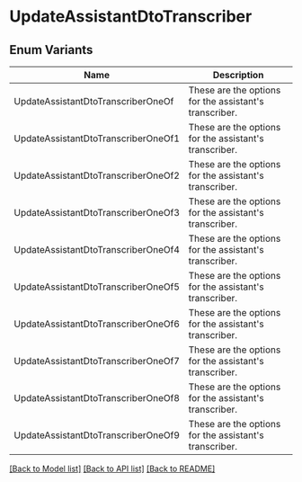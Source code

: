 # UpdateAssistantDtoTranscriber

## Enum Variants

| Name | Description |
|---- | -----|
| UpdateAssistantDtoTranscriberOneOf | These are the options for the assistant&#39;s transcriber. |
| UpdateAssistantDtoTranscriberOneOf1 | These are the options for the assistant&#39;s transcriber. |
| UpdateAssistantDtoTranscriberOneOf2 | These are the options for the assistant&#39;s transcriber. |
| UpdateAssistantDtoTranscriberOneOf3 | These are the options for the assistant&#39;s transcriber. |
| UpdateAssistantDtoTranscriberOneOf4 | These are the options for the assistant&#39;s transcriber. |
| UpdateAssistantDtoTranscriberOneOf5 | These are the options for the assistant&#39;s transcriber. |
| UpdateAssistantDtoTranscriberOneOf6 | These are the options for the assistant&#39;s transcriber. |
| UpdateAssistantDtoTranscriberOneOf7 | These are the options for the assistant&#39;s transcriber. |
| UpdateAssistantDtoTranscriberOneOf8 | These are the options for the assistant&#39;s transcriber. |
| UpdateAssistantDtoTranscriberOneOf9 | These are the options for the assistant&#39;s transcriber. |

[[Back to Model list]](../README.md#documentation-for-models) [[Back to API list]](../README.md#documentation-for-api-endpoints) [[Back to README]](../README.md)


